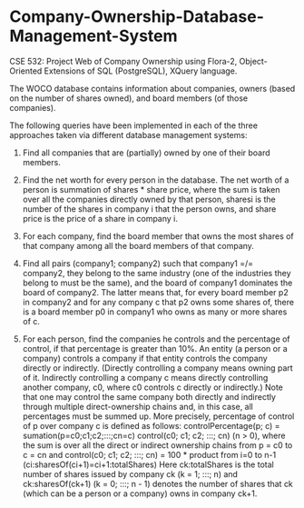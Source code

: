 # Company-Ownership-Database-Management-System

CSE 532: Project
Web of Company Ownership using Flora-2, Object-Oriented Extensions of SQL (PostgreSQL), XQuery language.

The WOCO database contains information about companies, owners (based on the number of shares
owned), and board members (of those companies).

The following queries have been implemented in each of the three approaches taken via different database management systems:

1. Find all companies that are (partially) owned by one of their board members.

2. Find the net worth for every person in the database. The net worth of a person is summation of shares * share price, where the sum is taken over all the companies directly owned by that person, sharesi is the number of the shares in company i that the person owns, and share price is the price of a share in company i.

3. For each company, find the board member that owns the most shares of that company among all the board members of that company.

4. Find all pairs (company1; company2) such that company1 =/= company2, they belong to the same industry (one of the industries they belong to must be the same), and the board of company1 dominates the board of company2. The latter means that, for every board member p2 in company2 and for any company c that p2 owns some shares of, there is a board member p0 in company1 who owns as many or more shares of c.

5. For each person, find the companies he controls and the percentage of control, if that percentage is greater than 10%. An entity (a person or a company) controls a company if that entity controls the company directly or indirectly. (Directly controlling a company means owning part of it. Indirectly controlling a company c means directly controlling another company, c0, where
c0 controls c directly or indirectly.) 
Note that one may control the same company both directly and indirectly through multiple direct-ownership chains and, in this case, all percentages must be summed up. More precisely, percentage of control of p over company c is defined as follows:
controlPercentage(p; c) = sumation(p=c0;c1;c2;:::;cn=c) control(c0; c1; c2; :::; cn)
(n > 0), where the sum is over all the direct or indirect ownership chains from p = c0 to c = cn
and
control(c0; c1; c2; :::; cn) = 100 * product from i=0 to n-1 (ci:sharesOf(ci+1)=ci+1:totalShares)
Here ck:totalShares is the total number of shares issued by company ck (k = 1; :::; n) and ck:sharesOf(ck+1) (k = 0; :::; n - 1) denotes the number of shares that ck (which can be a person or a company) owns in company ck+1.
